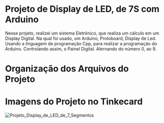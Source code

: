 # Projeto de Display de LED, de 7S com Arduino

  Nesse projeto, realizei um sistema Eletrônico, que realiza um cálculo em um Display Digital. Na qual foi usado, um Arduino, Protoboard, Display de Led. Usando a linguagem de programação Cpp, para realizar a programação do Arduino. Controlando assim, o Painel Digital. Alernando do número 0, ao 9.

# Organização dos Arquivos do Projeto


# Imagens do Projeto no Tinkecard

![Projeto_Display_de_LED_de_7_Segmentos](https://github.com/user-attachments/assets/9eec8055-4d3a-4ee0-8d12-18627fa1eed5)

